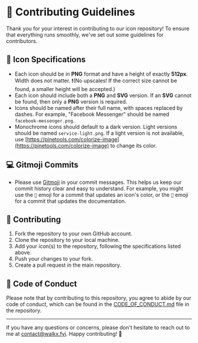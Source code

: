 # 🎉 Contributing Guidelines

Thank you for your interest in contributing to our icon repository! To ensure that everything runs smoothly, we've set out some guidelines for contributors.

## 🌟 Icon Specifications

- Each icon should be in **PNG** format and have a height of exactly **512px**. Width does not matter. ❗️(No upscales! If the correct size cannot be found, a smaller height will be accepted.)
- Each icon should include both a **PNG** and **SVG** version. If an **SVG** cannot be found, then only a **PNG** version is required.
- Icons should be named after their full name, with spaces replaced by dashes. For example, "Facebook Messenger" should be named `facebook-messenger.png`.
- Monochrome icons should default to a dark version. Light versions should be named `service-light.png`. If a light version is not available, use [https://pinetools.com/colorize-image](https://pinetools.com/colorize-image) to change its color.


## 💻 Gitmoji Commits

- Please use [Gitmoji](https://gitmoji.dev/) in your commit messages. This helps us keep our commit history clear and easy to understand. For example, you might use the `🍱` emoji for a commit that updates an icon's color, or the `📝` emoji for a commit that updates the documentation.


## 🤝 Contributing

1. Fork the repository to your own GitHub account.
2. Clone the repository to your local machine.
3. Add your icon(s) to the repository, following the specifications listed above.
4. Push your changes to your fork.
5. Create a pull request in the main repository.

## 🚨 Code of Conduct

Please note that by contributing to this repository, you agree to abide by our code of conduct, which can be found in the [CODE_OF_CONDUCT.md](CODE_OF_CONDUCT.md) file in the repository.

---

If you have any questions or concerns, please don't hesitate to reach out to me at contact@walkx.fyi. Happy contributing! 🙌
